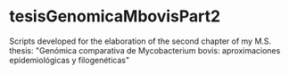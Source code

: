 # tesisGenomicaMbovisPart2
Scripts developed for the elaboration of the second chapter of my M.S. thesis: "Genómica comparativa de Mycobacterium bovis: aproximaciones epidemiológicas y filogenéticas"
